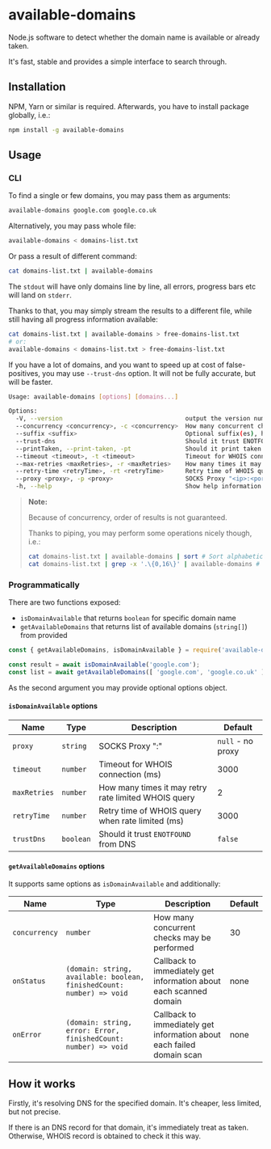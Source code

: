 # available-domains

Node.js software to detect whether the domain name is available or already taken.

It's fast, stable and provides a simple interface to search through.

## Installation

NPM, Yarn or similar is required. Afterwards, you have to install package globally, i.e.:

```bash
npm install -g available-domains
```

## Usage

### CLI

To find a single or few domains, you may pass them as arguments:

```bash
available-domains google.com google.co.uk
```

Alternatively, you may pass whole file:

```bash
available-domains < domains-list.txt
```

Or pass a result of different command:

```bash
cat domains-list.txt | available-domains
```

The `stdout` will have only domains line by line, all errors, progress bars etc will land on `stderr`.

Thanks to that, you may simply stream the results to a different file, while still having all progress information available:

```bash
cat domains-list.txt | available-domains > free-domains-list.txt
# or:
available-domains < domains-list.txt > free-domains-list.txt
```

If you have a lot of domains, and you want to speed up at cost of false-positives,
you may use `--trust-dns` option. It will not be fully accurate, but will be faster.

```bash
Usage: available-domains [options] [domains...]

Options:
  -V, --version                                  output the version number
  --concurrency <concurrency>, -c <concurrency>  How many concurrent checks may be performed (default: 30)
  --suffix <suffix>                              Optional suffix(es), helps to add TLDs
  --trust-dns                                    Should it trust ENOTFOUND from DNS (default: false)
  --printTaken, --print-taken, -pt               Should it print taken domains too (with "[T]" prefix) (default: false)
  --timeout <timeout>, -t <timeout>              Timeout for WHOIS connection (ms) (default: 3000)
  --max-retries <maxRetries>, -r <maxRetries>    How many times it may retry rate limited WHOIS query (default: 2)
  --retry-time <retryTime>, -rt <retryTime>      Retry time of WHOIS query when rate limited (ms) (default: 3000)
  --proxy <proxy>, -p <proxy>                    SOCKS Proxy "<ip>:<port>"
  -h, --help                                     Show help information (default: false)
```

> **Note:**
> 
> Because of concurrency, order of results is not guaranteed.
> 
> Thanks to piping, you may perform some operations nicely though, i.e.:
> ```bash
> cat domains-list.txt | available-domains | sort # Sort alphabetically
> cat domains-list.txt | grep -x '.\{0,16\}' | available-domains # Take domains of max 16 characters
> ```

### Programmatically

There are two functions exposed:

* `isDomainAvailable` that returns `boolean` for specific domain name
* `getAvailableDomains` that returns list of available domains (`string[]`) from provided

```js
const { getAvailableDomains, isDomainAvailable } = require('available-domains');

const result = await isDomainAvailable('google.com');
const list = await getAvailableDomains([ 'google.com', 'google.co.uk' ]);
```

As the second argument you may provide optional options object.

#### `isDomainAvailable` options

| Name | Type | Description | Default |
|------|------|-------------|---------|
| `proxy` | `string`      | SOCKS Proxy "<ip>:<port>" | `null` - no proxy |
| `timeout` | `number`    | Timeout for WHOIS connection (ms) | 3000 |
| `maxRetries` | `number` | How many times it may retry rate limited WHOIS query | 2 |
| `retryTime` | `number`  | Retry time of WHOIS query when rate limited (ms) | 3000 |
| `trustDns` | `boolean`  | Should it trust `ENOTFOUND` from DNS | `false` |

#### `getAvailableDomains` options

It supports same options as `isDomainAvailable` and additionally:

| Name | Type |Description | Default |
|------|------|------------|---------|
| `concurrency` | `number`      | How many concurrent checks may be performed | 30 |
| `onStatus` | `(domain: string, available: boolean, finishedCount: number) => void` | Callback to immediately get information about each scanned domain | none |
| `onError` | `(domain: string, error: Error, finishedCount: number) => void` | Callback to immediately get information about each failed domain scan | none |

## How it works

Firstly, it's resolving DNS for the specified domain. It's cheaper, less limited, but not precise.

If there is an DNS record for that domain, it's immediately treat as taken. Otherwise, WHOIS record is obtained to check it this way.
